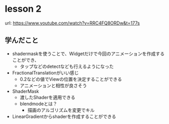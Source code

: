 # lesson 2 

url: https://www.youtube.com/watch?v=RRC4FQ8ORDw&t=177s

## 学んだこと

- shadermaskを使うことで、Widgetだけで今回のアニメーションを作成することができ、
  - タップなどのdetectなども行えるようになった
- FractionalTranslationがいい感じ
  - 0.2などの値でViewの位置を決定することができる
  - アニメーションと相性が良さそう
- ShaderMask
  - 渡したShaderを適用できる
  - blendmodeとは？
    - 描画のアルゴリズムを変更でキル
- LinearGradientからshaderを作成することができる